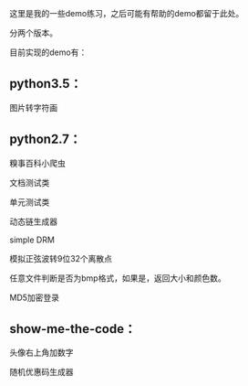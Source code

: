这里是我的一些demo练习，之后可能有帮助的demo都留于此处。

分两个版本。

目前实现的demo有：

python3.5：
---------

图片转字符画

python2.7：
------


糗事百科小爬虫

文档测试类

单元测试类

动态链生成器

simple DRM

模拟正弦波转9位32个离散点

任意文件判断是否为bmp格式，如果是，返回大小和颜色数。

MD5加密登录

show-me-the-code：
------
头像右上角加数字

随机优惠码生成器


